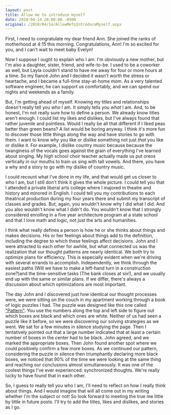 ```yaml
---
layout: post
title: Allow me to introduce myself
date: 2010-04-14 20:00:00 -0500
original: /2010/04/14/AllowMeToIntroduceMyself.aspx
---
```

First, I need to congratulate my dear friend Ann.  She joined the ranks of motherhood at 4:15 this morning.  Congratulations, Ann!  I'm so excited for you, and I can't wait to meet baby Evelyn!

Now I suppose I ought to explain who I am.  I'm obviously a new mother, but I'm also a daughter, sister, friend, and wife-to-be.  I used to be a coworker as well, but Layla couldn't stand to have me away for four or more hours at a time.  So my fiancé John and I decided it wasn't worth the stress or heartache, and I became a full-time stay-at-home mom.  As a very talented software engineer, he can support us comfortably, and we can spend our nights and weekends as a family.

But, I'm getting ahead of myself.  Knowing my titles and relationships doesn't really tell you *who* I am.  It simply tells you *what* I am.  And, to be honest, I'm not really sure how to define a person.  We already know titles aren't enough.  I could list my likes and dislikes, but I've always found that rather juvenile and pointless.  Would I really be all that different if I liked peas better than green beans?  A list would be boring anyway.  I think it's more fun to discover those little things along the way and have stories to go with them.  I want to know *why* you like or dislike something not just *that* you like or dislike it.  For example, I dislike country music because because the twanginess of the vocals goes against the grain of everything I've learned about singing.  My high school choir teacher actually made us put oreos vertically in our mouths to train us sing with tall vowels.  And there, you have a why and a story to go with my dislike of country music.

I could recount what I've done in my life, and that would get us closer to who I am, but I still don't think it gives the whole picture.  I could tell you that I attended a private liberal arts college where I majored in theatre and history and minored in English.  I could tell you my contributions to each theatrical production during my four years there and submit my transcript of classes and grades.  But, again, you wouldn't know why I did what I did.  And you also wouldn't know what I didn't do.  You wouldn't know that I strongly considered enrolling in a five year architecture program at a state school and that I love math and logic, not just the arts and humanities.

I think what really defines a person is how he or she thinks about things and makes decisions.  His or her feelings about things add to the definition, including the degree to which these feelings affect decisions.  John and I were attracted to each other for awhile, but what connected us was the realization that our thought patterns are nearly identical.  We both try to optimize plans for efficiency.  This is especially evident when we're driving with several errands to accomplish.  Independently, we think through the easiest paths (Will we have to make a left-hand turn in a construction zone?)and the time-sensitive tasks (The bank closes at six!), and we usually end up with the same or similar plans.  If we differ, there's always a discussion about which optimizations are most important.

The day John and I discovered just how identical our thought processes were, we were sitting on the couch in my apartment working through a book of logic puzzles I had.  The puzzle was designed like this one called ["Pattern"][1].  You use the numbers along the top and left side to figure out which boxes are black and which ones are white.  Neither of us had seen a puzzle like it before, so we were discovering our solving strategies as we went.  We sat for a few minutes in silence studying the page.  Then I tentatively pointed out that a large number indicated that at least a certain number of boxes in the center had to be black.  John agreed, and we marked the appropriate boxes.  Then John found another spot where we could positively confirm a few more boxes.  As we continued our pattern, considering the puzzle in silence then triumphantly declaring more black boxes, we noticed that 90% of the time we were looking at the same thing and reaching our conclusions almost simultaneously.  It was one of the coolest things I've ever experienced: synchronized thoughts.  We're really lucky to have found that in each other.

So, I guess to really tell you who I am, I'll need to reflect on how I really think about things.  And I would imagine that will all come out in my writing whether I'm the subject or not!  So look forward to meeting the true me little by little in future posts.  I'll try to add the titles, likes and dislikes, and stories as I go.

[1]: http://www.chiark.greenend.org.uk/~sgtatham/puzzles/java/pattern.html